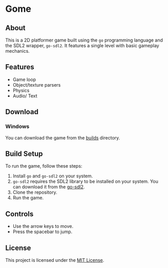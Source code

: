 # Gome

## About

This is a 2D platformer game built using the `go` programming language and the SDL2 wrapper, `go-sdl2`. It features a single level with basic gameplay mechanics.

## Features

- Game loop
- Object/texture parsers
- Physics
- Audio/ Text

## Download

### Windows

You can download the game from the [builds](/builds/build_v1.zip) directory.

## Build Setup

To run the game, follow these steps:

1. Install `go` and `go-sdl2` on your system.
2. `go-sdl2` requires the SDL2 library to be installed on your system. You can download it from the [go-sdl2](https://github.com/veandco/go-sdl2#requirements).
3. Clone the repository.
4. Run the game.

## Controls

- Use the arrow keys to move.
- Press the spacebar to jump.

## License

This project is licensed under the [MIT License](LICENSE).
